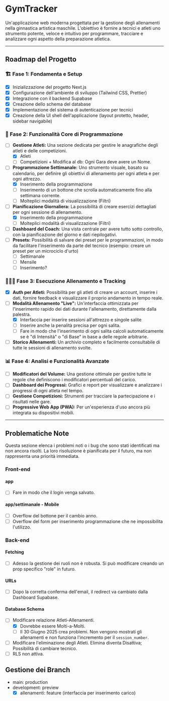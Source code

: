# GymTracker

Un'applicazione web moderna progettata per la gestione degli allenamenti nella ginnastica artistica maschile. L'obiettivo è fornire a tecnici e atleti uno strumento potente, veloce e intuitivo per programmare, tracciare e analizzare ogni aspetto della preparazione atletica.

---

## Roadmap del Progetto

### 🏗️ Fase 1: Fondamenta e Setup

- [x] Inizializzazione del progetto Next.js
- [x] Configurazione dell'ambiente di sviluppo (Tailwind CSS, Prettier)
- [x] Integrazione con il backend Supabase
- [x] Creazione dello schema del database
- [x] Implementazione del sistema di autenticazione per tecnici
- [x] Creazione della UI shell dell'applicazione (layout protetto, header, sidebar navigabile)

### 🎯 Fase 2: Funzionalità Core di Programmazione

- [ ] **Gestione Atleti:** Una sezione dedicata per gestire le anagrafiche degli atleti e delle competizioni.
  - [x] Atleti
  - [ ] Competizioni + Modifica al db: Ogni Gara deve avere un Nome.
- [ ] **Programmazione Settimanale:** Uno strumento visuale, basato su calendario, per definire gli obiettivi di allenamento per ogni atleta e per ogni attrezzo.
  - [x] Inserimento della programmazione
  - [ ] Inserimento di un bottone che scrolla automaticamente fino alla settimana corrente.
  - [ ] Molteplici modalità di visualizzazione (Filtri)
- [ ] **Pianificazione Giornaliera:** La possibilità di creare esercizi dettagliati per ogni sessione di allenamento.
  - [x] Inserimento della programmazione
  - [ ] Molteplici modalità di visualizzazione (Filtri)
- [ ] **Dashboard del Coach:** Una vista centrale per avere tutto sotto controllo, con la pianificazione del giorno e dati riepilogativi.
- [ ] **Presets:** Possibilità di salvare dei preset per le programmazioni, in modo da facilitare l'inserimento da parte del tecnico (esempio: creare un preset per un microciclo d'urto)
  - [ ] Settimanale
  - [ ] Mensile
  - [ ] Inserimento?

### 🤸🏻‍♂️ Fase 3: Esecuzione Allenamento e Tracking

- [x] **Auth per Atleti:** Possibilità per gli atleti di creare un account, inserire i dati, fornire feedback e visualizzare il proprio andamento in tempo reale.
- [ ] **Modalità Allenamento "Live":** Un'interfaccia ottimizzata per l'inserimento rapido dei dati durante l'allenamento, direttamente dalla palestra.
  - [x] Interfaccia per inserire sessioni all'attrezzo e singole salite
  - [ ] Inserire anche la penalità precisa per ogni salita.
  - [ ] Fare in modo che l'inserimento di ogni salita calcoli automaticamente se è "di Intensità" o "di Base" in base a delle regole arbitrarie.
- [ ] **Storico Allenamenti:** Un archivio completo e facilmente consultabile di tutte le sessioni di allenamento svolte.

### 📊 Fase 4: Analisi e Funzionalità Avanzate

- [ ] **Modificatori del Volume:** Una gestione ottimale per gestire tutte le regole che definiscono i modificatori percentuali del carico.
- [ ] **Dashboard dei Progressi:** Grafici e report per visualizzare e analizzare i progressi di ogni atleta nel tempo.
- [ ] **Gestione Competizioni:** Strumenti per tracciare la partecipazione e i risultati nelle gare.
- [ ] **Progressive Web App (PWA):** Per un'esperienza d'uso ancora più integrata su dispositivi mobili.

---

## Problematiche Note

Questa sezione elenca i problemi noti o i bug che sono stati identificati ma non ancora risolti. La loro risoluzione è pianificata per il futuro, ma non rappresenta una priorità immediata.

### Front-end

#### app

- [ ] Fare in modo che il login venga salvato.

#### app/settimanale - Mobile

- [ ] Overflow del bottone per il cambio anno.
- [ ] Overflow del form per inserimento programmazione che ne impossibilita l'utilizzo.

### Back-end

#### Fetching

- [ ] Adesso la gestione dei ruoli non è robusta. Si può modificare creando un prop specifico "role" in futuro.

#### URLs

- [ ] Dopo la corretta conferma dell'email, il redirect va cambiato dalla Dashboard Supabase.

#### Database Schema

- [ ] Modificare relazione Atleti-Allenamenti.
  - [x] Dovrebbe essere Molti-a-Molti.
  - [ ] Il 30 Giugno 2025 crea problemi. Non vengono mostrati gli allenamenti e non funziona l'incremento per il `session_number`.
- [ ] Modificare l'eliminazione degli Atleti. Elimina diventa Disattiva; Possibilità di cambiare tecnico.
- [ ] RLS non attiva.

## Gestione dei Branch

- main: production
- development: preview
  - [x] allenamenti: feature (interfaccia per inserimento carico)
